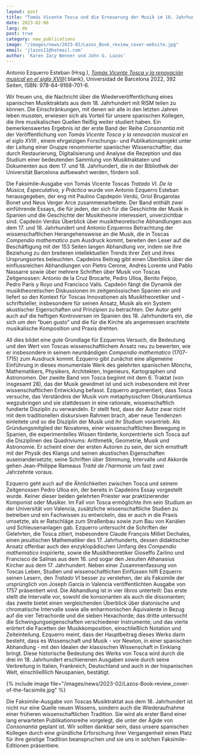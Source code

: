 ```yaml
---
layout: post
title: "Tomás Vicente Tosca und die Erneuerung der Musik im 18. Jahrhundert"
date: 2023-02-06
lang: de
post: true
category: new_publications
image: "/images/news/2023-02/Lazos_Book_review_cover-website.jpg"
email: 'jlazos11@hotmail.com'
author: 'Karen Zacy Benner und John G. Lazos'
---
```


Antonio Ezquerro Esteban (Hrsg.), [_Tomás Vicente Tosca y la renovación musical en el siglo XVIII_](http://www.edicions.ub.edu/ficha.aspx?cod=14117){:blank}, Universidad de Barcelona 2022, 392 Seiten, ISBN: 978-84-9168-701-6.

Wir freuen uns, die Nachricht über die Wiederveröffentlichung eines spanischen Musiktraktats aus dem 18. Jahrhundert mit RISM teilen zu können. Die Einschränkungen, mit denen wir alle in den letzten Jahren leben mussten, erwiesen sich als Vorteil für unsere spanischen Kollegen, die ihre musikalischen Quellen fleißig weiter studiert haben. Ein bemerkenswertes Ergebnis ist der erste Band der Reihe _Consonantia_ mit der Veröffentlichung von _Tomás Vicente Tosca y la renovación musical en el siglo XVIII_ , einem ehrgeizigen Forschungs- und Publikationsprojekt unter der Leitung einer Gruppe renommierter spanischer Wissenschaftler, das durch Restaurierung, Digitalisierung und Analyse die Rezeption und das Studium einer bedeutenden Sammlung von Musiktraktaten und Dokumenten aus dem 17. und 18. Jahrhundert, die in der Bibliothek der Universität Barcelona aufbewahrt werden, fördern soll.

Die Faksimile-Ausgabe von Tomás Vicente Toscas _Tratado VI. De la Música, Especulativa, y Práctica_ wurde von Antonio Ezquerro Esteban herausgegeben, der eng mit Paulino Capdepón Verdú, Oriol Brugarolas Bonet und Neus Verger Arce zusammenarbeitete. Der Band enthält zwei einführende Essays, die für jeden, der sich für die Geschichte der Musik in Spanien und die Geschichte der Musiktheorie interessiert, unverzichtbar sind. Capdeón Verdús Überblick über musiktheoretische Abhandlungen aus dem 17. und 18. Jahrhundert und Antonio Ezquerros Betrachtung der wissenschaftlichen Herangehensweise an die Musik, die in Toscas _Compendio mathematico_ zum Ausdruck kommt, bereiten den Leser auf die Beschäftigung mit der 153 Seiten langen Abhandlung vor, indem sie ihre Beziehung zu den breiteren intellektuellen Trends ihrer Zeit und ihres Ursprungsortes beleuchten. Capdeóns Beitrag gibt einen Überblick über die einflussreichen Abhandlungen von Pietro Cerone, Andrés Lorente und Pablo Nassarre sowie über mehrere Schriften über Musik von Toscas Zeitgenossen: Antonio de la Cruz Brocarte, Pedro Ulloa, Benito Feijoo, Pedro París y Royo und Francisco Valls. Capdeón fängt die Dynamik der musiktheoretischen Diskussionen im zeitgenössischen Spanien ein und liefert so den Kontext für Toscas Innovationen als Musiktheoretiker und -schriftsteller, insbesondere für seinen Ansatz, Musik als ein System akustischer Eigenschaften und Prinzipien zu betrachten. Der Autor geht auch auf die heftigen Kontroversen im Spanien des 18. Jahrhunderts ein, die sich um den ”buen gusto” und die für die Kirche als angemessen erachtete musikalische Komposition und Praxis drehten.

All dies bildet eine gute Grundlage für Ezquerros Versuch, die Bedeutung und den Wert von Toscas wissenschaftlichem Ansatz neu zu bewerten, wie er insbesondere in seinem neunbändigen _Compendio mathematico_ (1707-1715)  zum Ausdruck kommt. Ezquerro gibt zunächst eine allgemeine Einführung in dieses monumentale Werk des gelehrten spanischen Mönchs, Mathematikers, Physikers, Architekten, Ingenieurs, Kartographen und Astronomen. Der zweite Band von Tosca beginnt mit dem 6. Traktat (von insgesamt 28), das der Musik gewidmet ist und sich insbesondere mit ihrer wissenschaftlichen Entwicklung befasst. Ezquerro argumentiert, dass Tosca versuche, das Verständnis der Musik vom metaphysischen Obskurantismus wegzubringen und sie stattdessen in eine rationale, wissenschaftlich fundierte Disziplin zu verwandeln. Er stellt fest, dass der Autor zwar nicht mit dem traditionellen diskursiven Rahmen brach, aber neue Tendenzen einleitete und so die Disziplin der Musik und ihr Studium vorantrieb. Als Gründungsmitglied der Novatores, einer wissenschaftlichen Bewegung in Spanien, die experimentelles Wissen förderte, konzentrierte sich Tosca auf die Disziplinen des Quadriviums: Arithmetik, Geometrie, Musik und Astronomie. Er scheint einer der ersten Autoren zu sein, der sich ernsthaft mit der Physik des Klangs und seinen akustischen Eigenschaften auseinandersetzte; seine Schriften über Stimmung, Intervalle und Akkorde gehen Jean-Philippe Rameaus _Traité de l’harmonie_ um fast zwei Jahrzehnte voraus.

Ezquerro geht auch auf die Ähnlichkeiten zwischen Tosca und seinem Zeitgenossen Pedro Ulloa ein, der bereits in Capdeóns Essay vorgestellt wurde. Keiner dieser beiden gelehrten Priester war praktizierender Komponist oder Musiker. Im Fall von Tosca ermöglichte ihm sein Studium an der Universität von Valencia, zusätzliche wissenschaftliche Studien zu betreiben und ein Fachwissen zu entwickeln, das er auch in die Praxis umsetzte, als er Ratschläge zum Straßenbau sowie zum Bau von Kanälen und Schleusenanlagen gab. Ezquerro untersucht die Schriften der Gelehrten, die Tosca zitiert, insbesondere Claude François Milliet Dechales, einen jesuitischen Mathematiker des 17. Jahrhunderts, dessen didaktischer Ansatz offenbar auch den enzyklopädischen Umfang des _Compendio mathematico_ inspirierte, sowie die Musiktheoretiker Gioseffo Zarlino und Francisco de Salinas aus dem 16. und sogar den Jesuiten Athanasius Kircher aus dem 17. Jahrhundert. Neben einer Zusammenfassung von Toscas Leben, Studien und wissenschaftlichen Einflüssen hilft Ezquerro seinen Lesern, den _Tratado VI_ besser zu verstehen, der als Faksimile der ursprünglich von Joseph García in Valencia veröffentlichten Ausgabe von 1757 präsentiert wird. Die Abhandlung ist in vier _libros_  unterteilt: Das erste stellt die Intervalle vor, sowohl die konsonanten als auch die dissonanten; das zweite bietet einen vergleichenden Überblick über diatonische und chromatische Intervalle sowie alle enharmonischen Äquivalente in Bezug auf die vier Tetrachorde und die sieben Hexachorde; das dritte untersucht die Schwingungseigenschaften verschiedener Instrumente; und das vierte erörtert die Facetten der Musikkomposition, einschließlich Notation und Zeiteinteilung. Ezquerro meint, dass der Hauptbeitrag dieses Werks darin besteht, dass es Wissenschaft und Musik - vor Newton, in einer spanischen Abhandlung - mit den Idealen der klassischen Wissenschaft in Einklang bringt. Diese historische Bedeutung des Werks von Tosca wird durch die drei im 18. Jahrhundert erschienenen Ausgaben sowie durch seine Verbreitung in Italien, Frankreich, Deutschland und auch in der hispanischen Welt, einschließlich Neuspanien, bestätigt.

{% include image file="/images/news/2023-02/Lazos-Book-review_cover-of-the-facsimile.jpg" %}

Die Faksimile-Ausgabe von Toscas Musiktraktat aus dem 18. Jahrhundert ist nicht nur eine Quelle neuen Wissens, sondern auch die Wiederaufnahme einer früheren wissenschaftlichen Tradition. Sie wird als erster Band einer lang erwarteten Publikationsreihe vorgelegt, die unter der Ägide von _Consonantia_ geplant ist. Wir sollten dankbar sein, dass unsere spanischen Kollegen durch eine gründliche Erforschung ihrer Vergangenheit einen Platz für ihre geistige Tradition beanspruchen und sie uns in solchen Faksimile-Editionen präsentiere.

